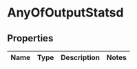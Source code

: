 # AnyOfOutputStatsd

## Properties
Name | Type | Description | Notes
------------ | ------------- | ------------- | -------------
